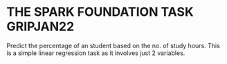 # THE SPARK FOUNDATION TASK  GRIPJAN22
Predict the percentage of an student based on the no. of study hours.
This is a simple linear regression task as it involves just 2 variables.
